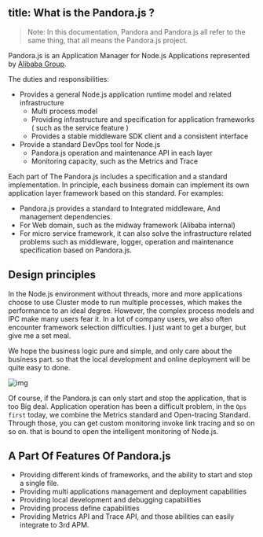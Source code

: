 title: What is the Pandora.js ?
---

> Note: In this documentation, Pandora and Pandora.js all refer to the same thing, that all means the Pandora.js project.

Pandora.js is an Application Manager for Node.js Applications represented by [Alibaba Group](http://www.nasdaq.com/symbol/baba).


The duties and responsibilities:

* Provides a general Node.js application runtime model and related infrastructure
  * Multi process model
  * Providing infrastructure and specification for application frameworks ( such as the service feature )
  * Provides a stable middleware SDK client and a consistent interface
* Provide a standard DevOps tool for Node.js
  * Pandora.js operation and maintenance API in each layer
  * Monitoring capacity, such as the Metrics and Trace 
    
Each part of The Pandora.js includes a specification and a standard implementation. In principle, each business domain can implement its own application layer framework based on this standard. For examples: 
* Pandora.js provides a standard to Integrated middleware, And management dependencies.
* For Web domain, such as the midway framework (Alibaba internal)
* For micro service framework, it can also solve the infrastructure related problems such as middleware, logger, operation and maintenance specification based on Pandora.js.


## Design principles
   
In the Node.js environment without threads, more and more applications choose to use Cluster mode to run multiple processes, which makes the performance to an ideal degree. However, the complex process models and IPC make many users fear it. In a lot of company users, we also often encounter framework selection difficulties. I just want to get a burger, but give me a set meal.
   
We hope the business logic pure and simple, and only care about the business part. so that the local development and online deployment will be quite easy to done.
   
![img](https://img.alicdn.com/tfs/TB1wR5mib_I8KJjy1XaXXbsxpXa-826-434.png)

Of course, if the Pandora.js can only start and stop the application, that is too Big deal. Application operation has been a difficult problem, in the `Ops first` today, we combine the Metrics standard and Open-tracing Standard. Through those, you can get custom monitoring invoke link tracing and so on so on. that is bound to open the intelligent monitoring of Node.js.

## A Part Of Features Of Pandora.js

- Providing different kinds of frameworks, and the ability to start and stop a single file.
- Providing multi applications management and deployment capabilities
- Providing local development and debugging capabilities
- Providing process define capabilities
- Providing Metrics API and Trace API, and those abilities can easily integrate to 3rd APM.
